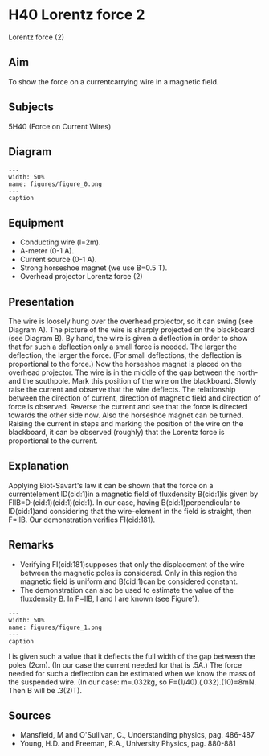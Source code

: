# H40 Lorentz force  2  
 Lorentz force (2)   
  
## Aim   
 To show the force on a currentcarrying wire in a magnetic field.    
  
## Subjects   
 5H40 (Force on Current Wires)   
  
## Diagram   
   
```{figure} figures/figure_0.png  
---  
width: 50%  
name: figures/figure_0.png  
---  
caption  
``` 
      
  
## Equipment   
 
 *  Conducting wire (l=2m). 
 *  A-meter (0-1 A). 
 *  Current source (0-1 A). 
 *  Strong horseshoe magnet (we use B=0.5 T). 
 *  Overhead projector Lorentz force (2)
    
  
## Presentation   
 The wire is loosely hung over the overhead projector, so it can swing (see Diagram A). The picture of the wire is sharply projected on the blackboard (see Diagram B). By hand, the wire is given a deflection in order to show that for such a deflection only a small force is needed. The larger the deflection, the larger the force. (For small deflections, the deflection is proportional to the force.) Now the horseshoe magnet is placed on the overhead projector. The wire is in the middle of the gap between the north- and the southpole. Mark this position of the wire on the blackboard. Slowly raise the current and observe that the wire deflects. The relationship between the direction of current, direction of magnetic field and direction of force is observed. Reverse the current and see that the force is directed towards the other side now. Also the horseshoe magnet can be turned. Raising the current in steps and marking the position of the wire on the blackboard, it can be observed (roughly) that the Lorentz force is proportional to the current.    
  
## Explanation   
 Applying Biot-Savart's law it can be shown that the force on a currentelement lD(cid:1)in a magnetic field of fluxdensity B(cid:1)is given by FIlB=D·(cid:1)(cid:1)(cid:1). In our case, having B(cid:1)perpendicular to lD(cid:1)and considering that the wire-element in the field is straight, then F=IlB. Our demonstration verifies FI(cid:181).    
  
## Remarks   
 
 *  Verifying FI(cid:181)supposes that only the displacement of the wire between the magnetic poles is considered. Only in this region the magnetic field is uniform and B(cid:1)can be considered constant. 
 *  The demonstration can also be used to estimate the value of the fluxdensity B. In F=IlB, I and l are known (see Figure1).    
```{figure} figures/figure_1.png  
---  
width: 50%  
name: figures/figure_1.png  
---  
caption  
``` 
 I is given such a value that it deflects the full width of the gap between the poles (2cm). (In our case the current needed for that is .5A.) The force needed for such a deflection can be estimated when we know the mass of the suspended wire. (In our case: m=.032kg, so F=(1/40).(.032).(10)=8mN. Then B will be .3(2)T).
   
  
## Sources   
 
 *  Mansfield, M and O'Sullivan, C., Understanding physics, pag. 486-487 
 *  Young, H.D. and Freeman, R.A., University Physics, pag. 880-881
  
